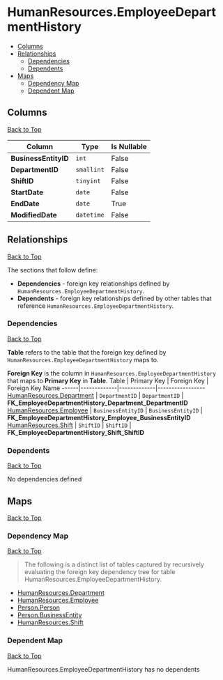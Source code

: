 # HumanResources.EmployeeDepartmentHistory

* [Columns](#columns)
* [Relationships](#relationships)
    * [Dependencies](#dependencies)
    * [Dependents](#dependents)
* [Maps](#maps)
    * [Dependency Map](#dependency-map)
    * [Dependent Map](#dependent-map)

## Columns
[Back to Top](#humanresourcesemployeedepartmenthistory)

Column | Type | Is Nullable
-------|------|------------
**BusinessEntityID** | `int` | False
**DepartmentID** | `smallint` | False
**ShiftID** | `tinyint` | False
**StartDate** | `date` | False
**EndDate** | `date` | True
**ModifiedDate** | `datetime` | False

## Relationships
[Back to Top](#humanresourcesemployeedepartmenthistory)


The sections that follow define:
* **Dependencies** - foreign key relationships defined by `HumanResources.EmployeeDepartmentHistory`.
* **Dependents** - foreign key relationships defined by other tables that reference `HumanResources.EmployeeDepartmentHistory`.

### Dependencies
[Back to Top](#humanresourcesemployeedepartmenthistory)


**Table** refers to the table that the foreign key defined by `HumanResources.EmployeeDepartmentHistory` maps to.

**Foreign Key** is the column in `HumanResources.EmployeeDepartmentHistory` that maps to **Primary Key** in **Table**.
Table | Primary Key | Foreign Key | Foreign Key Name
------|-------------|-------------|-----------------
[HumanResources.Department](./Department.md) | `DepartmentID` | `DepartmentID` | **FK_EmployeeDepartmentHistory_Department_DepartmentID**
[HumanResources.Employee](./Employee.md) | `BusinessEntityID` | `BusinessEntityID` | **FK_EmployeeDepartmentHistory_Employee_BusinessEntityID**
[HumanResources.Shift](./Shift.md) | `ShiftID` | `ShiftID` | **FK_EmployeeDepartmentHistory_Shift_ShiftID**

### Dependents
[Back to Top](#humanresourcesemployeedepartmenthistory)

No dependencies defined

## Maps
[Back to Top](#humanresourcesemployeedepartmenthistory)

### Dependency Map
[Back to Top](#humanresourcesemployeedepartmenthistory)

> The following is a distinct list of tables captured by recursively evaluating the foreign key dependency tree for table HumanResources.EmployeeDepartmentHistory.

* [HumanResources.Department](./Department.md)
* [HumanResources.Employee](./Employee.md)
* [Person.Person](../Person/Person.md)
* [Person.BusinessEntity](./BusinessEntity.md)
* [HumanResources.Shift](./Shift.md)
### Dependent Map
[Back to Top](#humanresourcesemployeedepartmenthistory)

HumanResources.EmployeeDepartmentHistory has no dependents
